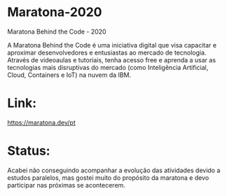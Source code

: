 # Maratona-2020
Maratona Behind the Code - 2020

A Maratona Behind the Code é uma iniciativa digital que visa capacitar e aproximar desenvolvedores e entusiastas ao mercado de tecnologia. Através de videoaulas e tutoriais, tenha acesso free e aprenda a usar as tecnologias mais disruptivas do mercado (como Inteligência Artificial, Cloud, Containers e IoT) na nuvem da IBM.

# Link:
https://maratona.dev/pt

# Status:
Acabei não conseguindo acompanhar a evolução das atividades devido a estudos paralelos, mas gostei muito do propósito da maratona e devo participar nas próximas se acontecerem.
